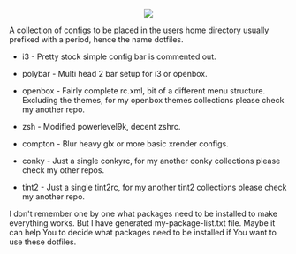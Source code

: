 <p align="center">
<a name="top" href="https://github.com/addy-dclxvi/Ultimate-Dotfiles/"><img src="https://raw.githubusercontent.com/addy-dclxvi/Ultimate-Dotfiles/master/logo.png"></a>
</p>
A collection of configs to be placed in the users home directory usually prefixed with a period, hence the name dotfiles.


- i3 - Pretty stock simple config bar is commented out.
  
- polybar - Multi head 2 bar setup for i3 or openbox.
  
- openbox - Fairly complete rc.xml, bit of a different menu structure. Excluding the themes, for my openbox themes collections please check my another repo.
  
- zsh - Modified powerlevel9k, decent zshrc.
  
- compton - Blur heavy glx or more basic xrender configs.

- conky - Just a single conkyrc, for my another conky collections please check my other repos.

- tint2 - Just a single tint2rc, for my another tint2 collections please check my another repo.


I don't remember one by one what packages need to be installed to make everything works. But I have generated my-package-list.txt file. Maybe it can help You to decide what packages need to be installed if You want to use these dotfiles.
